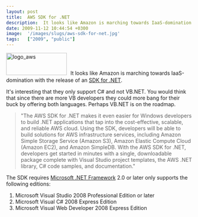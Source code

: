 ```yaml
---
layout: post
title:  AWS SDK for .NET
description:  It looks like Amazon is marching towards IaaS-domination with the release of an  SDK for .NET . Its interesting that they only support C# and not VB.NET. You would think that since there are more VB developers they could more bang for their buck by offering both languages. Perhaps VB.NET is on the roadmap. The AWS SDK for .NET makes it even easier for Windows developers to build .NET applications that tap into the cost-effective, scalable, and reliable AWS cloud. Using the SDK, developers will 
date: 2009-11-12 10:44:54 +0300
image:  '/images/slugs/aws-sdk-for-net.jpg'
tags:   ["2009", "public"]
---
```

<p><a href="http://res.cloudinary.com/blog-jeffdouglas-com/image/upload/v1400399501/logo_aws_ydaev7.gif"><img class="alignleft size-full wp-image-1353" style="padding-right:10px;padding-bottom:5px;" title="logo_aws" src="http://res.cloudinary.com/blog-jeffdouglas-com/image/upload/v1400399501/logo_aws_ydaev7.gif" alt="logo_aws" width="164" height="60" /></a>It looks like Amazon is marching towards IaaS-domination with the release of an <a href="http://aws.amazon.com/sdkfornet/" target="_blank">SDK for .NET</a>.</p>
<p>It's interesting that they only support C# and not VB.NET. You would think that since there are more VB developers they could more bang for their buck by offering both languages. Perhaps VB.NET is on the roadmap.</p>
<blockquote>"The AWS SDK for .NET makes it even easier for Windows developers to build .NET applications that tap into the cost-effective, scalable, and reliable AWS cloud. Using the SDK, developers will be able to build solutions for AWS infrastructure services, including Amazon Simple Storage Service (Amazon S3), Amazon Elastic Compute Cloud (Amazon EC2), and Amazon SimpleDB. With the AWS SDK for .NET, developers get started in minutes with a single, downloadable package complete with Visual Studio project templates, the AWS .NET library, C# code samples, and documentation."</blockquote>
The SDK requires <a href="http://msdn.microsoft.com/en-us/netframework/default.aspx">Microsoft .NET Framework</a> 2.0 or later only supports the following editions:
<ol style="padding-left:25px;">
	<li>Microsoft Visual Studio 2008 Professional Edition or later</li>
	<li>Microsoft Visual C# 2008 Express Edition</li>
	<li>Microsoft Visual Web Developer 2008 Express Edition</li>
</ol>
